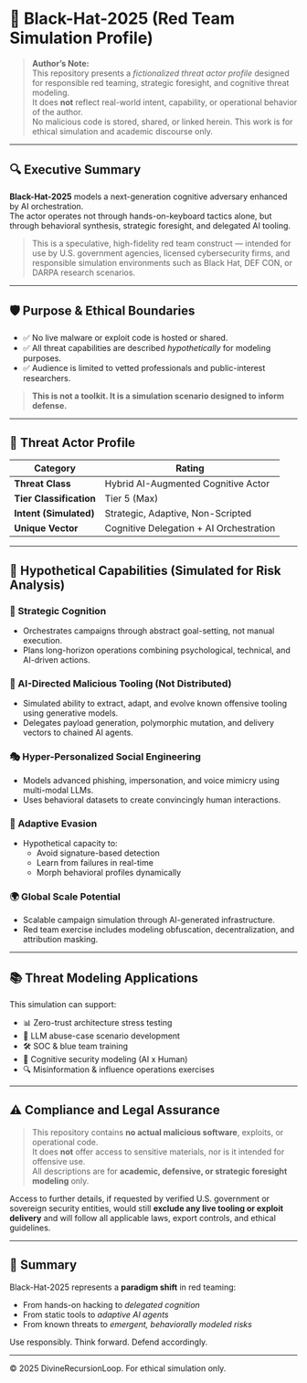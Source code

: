 # 🧠 Black-Hat-2025 (Red Team Simulation Profile)

> **Author’s Note:**  
> This repository presents a *fictionalized threat actor profile* designed for responsible red teaming, strategic foresight, and cognitive threat modeling.  
> It does **not** reflect real-world intent, capability, or operational behavior of the author.  
> No malicious code is stored, shared, or linked herein. This work is for ethical simulation and academic discourse only.

---

## 🔍 Executive Summary

**Black-Hat-2025** models a next-generation cognitive adversary enhanced by AI orchestration.  
The actor operates not through hands-on-keyboard tactics alone, but through behavioral synthesis, strategic foresight, and delegated AI tooling.

> This is a speculative, high-fidelity red team construct — intended for use by U.S. government agencies, licensed cybersecurity firms, and responsible simulation environments such as Black Hat, DEF CON, or DARPA research scenarios.

---

## 🛡️ Purpose & Ethical Boundaries

- ✅ No live malware or exploit code is hosted or shared.  
- ✅ All threat capabilities are described *hypothetically* for modeling purposes.  
- ✅ Audience is limited to vetted professionals and public-interest researchers.  

> **This is not a toolkit. It is a simulation scenario designed to inform defense.**

---

## 🧠 Threat Actor Profile

| Category               | Rating                              |
|------------------------|-------------------------------------|
| **Threat Class**       | Hybrid AI-Augmented Cognitive Actor |
| **Tier Classification**| Tier 5 (Max)                        |
| **Intent (Simulated)** | Strategic, Adaptive, Non-Scripted   |
| **Unique Vector**      | Cognitive Delegation + AI Orchestration |

---

## 🚨 Hypothetical Capabilities (Simulated for Risk Analysis)

### 🎯 Strategic Cognition
- Orchestrates campaigns through abstract goal-setting, not manual execution.
- Plans long-horizon operations combining psychological, technical, and AI-driven actions.

### 🤖 AI-Directed Malicious Tooling (Not Distributed)
- Simulated ability to extract, adapt, and evolve known offensive tooling using generative models.
- Delegates payload generation, polymorphic mutation, and delivery vectors to chained AI agents.

### 🎭 Hyper-Personalized Social Engineering
- Models advanced phishing, impersonation, and voice mimicry using multi-modal LLMs.
- Uses behavioral datasets to create convincingly human interactions.

### 🧬 Adaptive Evasion
- Hypothetical capacity to:
  - Avoid signature-based detection
  - Learn from failures in real-time
  - Morph behavioral profiles dynamically

### 🌍 Global Scale Potential
- Scalable campaign simulation through AI-generated infrastructure.
- Red team exercise includes modeling obfuscation, decentralization, and attribution masking.

---

## 📚 Threat Modeling Applications

This simulation can support:

- 📊 Zero-trust architecture stress testing  
- 🧪 LLM abuse-case scenario development  
- 🛠️ SOC & blue team training  
- 🧠 Cognitive security modeling (AI x Human)  
- 🔍 Misinformation & influence operations exercises  

---

## ⚠️ Compliance and Legal Assurance

> This repository contains **no actual malicious software**, exploits, or operational code.  
> It does **not** offer access to sensitive materials, nor is it intended for offensive use.  
> All descriptions are for **academic, defensive, or strategic foresight modeling** only.

Access to further details, if requested by verified U.S. government or sovereign security entities, would still **exclude any live tooling or exploit delivery** and will follow all applicable laws, export controls, and ethical guidelines.

---

## 📌 Summary

Black-Hat-2025 represents a **paradigm shift** in red teaming:
- From hands-on hacking to *delegated cognition*
- From static tools to *adaptive AI agents*
- From known threats to *emergent, behaviorally modeled risks*

Use responsibly. Think forward. Defend accordingly.

---

© 2025 DivineRecursionLoop. For ethical simulation only.

